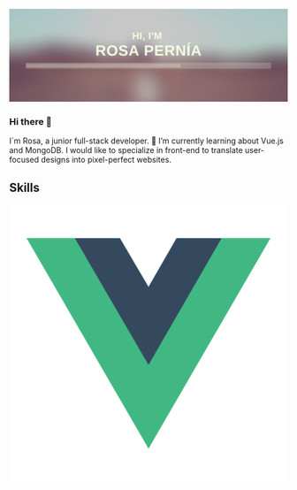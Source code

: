 ![banner-rosepernia](https://raw.githubusercontent.com/rosepernia/rosepernia/master/banner-git.png)
### Hi there 👋 
I´m Rosa, a junior full-stack developer.
🌱 I’m currently learning about Vue.js and MongoDB. I would like to specialize in front-end to translate user-focused designs into pixel-perfect websites.
<!--
**rosepernia/rosepernia** is a ✨ _special_ ✨ repository because its `README.md` (this file) appears on your GitHub profile.

Here are some ideas to get you started:

- 🔭 I’m currently working on ...
- 🌱 I’m currently learning ...
- 👯 I’m looking to collaborate on ...
- 🤔 I’m looking for help with ...
- 💬 Ask me about ...
- 📫 How to reach me: ...
- 😄 Pronouns: ...
- ⚡ Fun fact: ...
-->

## Skills
![icono](https://raw.githubusercontent.com/rosepernia/rosepernia/master/vue-icon.png)


